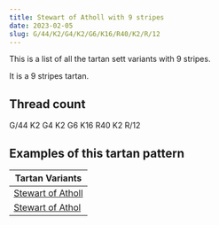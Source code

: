 ```yaml
---
title: Stewart of Atholl with 9 stripes
date: 2023-02-05
slug: G/44/K2/G4/K2/G6/K16/R40/K2/R/12
---
```

This is a list of all the tartan sett variants with 9 stripes.

It is a 9 stripes tartan.


## Thread count
G/44 K2 G4 K2 G6 K16 R40 K2 R/12

## Examples of this tartan pattern

| Tartan Variants |
|---------------|
| [Stewart of Atholl](/variants/g/44/k2/g4/k2/g6/k16/r40/k2/r/12-g004c00-k000000-rc80000)||
| [Stewart of Athol](/variants/g/44/k2/g4/k2/g6/k16/r40/k2/r/12-g008000-k000000-rc00000)||

